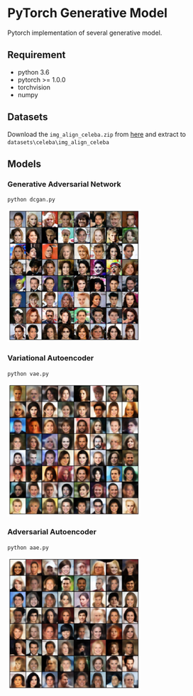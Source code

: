 # PyTorch Generative Model
Pytorch implementation of several generative model.

## Requirement
- python 3.6
- pytorch >= 1.0.0
- torchvision
- numpy

## Datasets
Download the ```img_align_celeba.zip``` from [here](https://drive.google.com/drive/folders/0B7EVK8r0v71pTUZsaXdaSnZBZzg) and extract to ```datasets\celeba\img_align_celeba```

## Models
### Generative Adversarial Network
```
python dcgan.py
```
<img src="images/gan.jpg" width="300">

### Variational Autoencoder
```
python vae.py
```
<img src="images/vae.jpg" width="300">

### Adversarial Autoencoder
```
python aae.py
```
<img src="images/aae.jpg" width="300">
